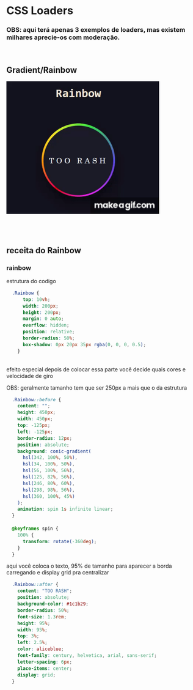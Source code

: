 # CSS Loaders
### OBS: aqui terá apenas 3 exemplos de loaders, mas existem milhares aprecie-os com moderação.

<br/>
<h2>Gradient/Rainbow</h2>

<div style="width:400px; height:400px;">
  <img src="../../imgs/css/loaders/rainbow.gif" alt="Rainbow Loader">
  
</div>

## receita do Rainbow 

### rainbow
estrutura do codigo
```css
  .Rainbow {
      top: 10vh;
      width: 200px;
      height: 200px;
      margin: 0 auto;
      overflow: hidden;
      position: relative;
      border-radius: 50%;
      box-shadow: 0px 20px 35px rgba(0, 0, 0, 0.5);
    }
  
```
efeito especial depois de colocar essa parte você decide quais cores e velocidade de giro

OBS: geralmente tamanho tem que ser 250px a mais que o da estrutura
```css
  .Rainbow::before {
    content: "";
    height: 450px;
    width: 450px;
    top: -125px;
    left: -125px;
    border-radius: 12px;
    position: absolute;
    background: conic-gradient(
      hsl(342, 100%, 50%),
      hsl(34, 100%, 50%),
      hsl(56, 100%, 56%),
      hsl(125, 82%, 56%),
      hsl(246, 80%, 60%),
      hsl(298, 98%, 56%),
      hsl(360, 100%, 45%)
    );
    animation: spin 1s infinite linear;
  }

  @keyframes spin {
    100% {
      transform: rotate(-360deg);
    }
  }
```

aqui você coloca o texto, 95% de tamanho para aparecer a borda carregando e display grid pra centralizar
```css
  .Rainbow::after {
    content: "TOO RASH";
    position: absolute;
    background-color: #1c1b29;
    border-radius: 50%;
    font-size: 1.3rem;
    height: 95%;
    width: 95%;
    top: 3%;
    left: 2.5%;
    color: aliceblue;
    font-family: century, helvetica, arial, sans-serif;
    letter-spacing: 6px;
    place-items: center;
    display: grid;
  }
```



